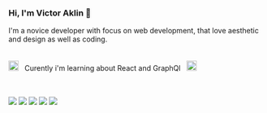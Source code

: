 <h3>Hi, I'm Victor Aklin 🐬</h3>

I'm a novice developer with focus on web development, that love aesthetic and design as well as coding.
<br/><br/><br/>
<img src="https://cdn-icons-png.flaticon.com/512/759/759823.png" width="20"/> &nbsp; Curently i'm learning about React and GraphQl &nbsp; <img src="https://upload.wikimedia.org/wikipedia/commons/thumb/1/17/GraphQL_Logo.svg/1024px-GraphQL_Logo.svg.png" width="20"/>
<br/><br/><br/>

<img src="https://img.shields.io/badge/React-20232A?style=for-the-badge&logo=react&logoColor=white"/> <img src="https://img.shields.io/badge/prisma-20232A?style=for-the-badge&logo=prisma&logoColor=white"/> <img src="https://img.shields.io/badge/JavaScript-20232A?style=for-the-badge&logo=javascript&logoColor=white"/> <img src="https://img.shields.io/badge/TypeScript-20232A?style=for-the-badge&logo=typescript&logoColor=white"/> <img src="https://img.shields.io/badge/GraphQl-20232A?style=for-the-badge&logo=graphql&logoColor=white"/>
<!---
00aklin/00aklin is a ✨ special ✨ repository because its `README.md` (this file) appears on your GitHub profile.
You can click the Preview link to take a look at your changes.
--->
